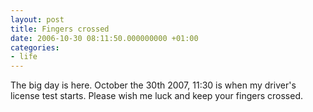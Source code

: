 ```yaml
---
layout: post
title: Fingers crossed
date: 2006-10-30 08:11:50.000000000 +01:00
categories:
- life
---
```

The big day is here. October the 30th 2007, 11:30 is when my driver's license test starts. Please wish me luck and keep your fingers crossed.
